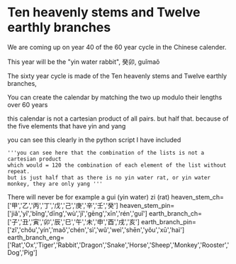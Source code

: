 # Ten heavenly stems and Twelve earthly branches

We are coming up on year 40 of the 60 year cycle in the Chinese calender.

This year will be the "yin water rabbit", 癸卯, guǐmaǒ

The sixty year cycle is made of the Ten heavenly stems and Twelve earthly branches,

You can create the calendar by matching the two up modulo their lengths over 60 years


this calendar is not a cartesian product of all pairs. but half that. because of the five elements that have yin and yang 


you can see this clearly in the python script I have included


    '''you can see here that the combination of the lists is not a cartesian product
    which would = 120 the combination of each element of the list without repeat.
    but is just half that as there is no yin water rat, or yin water monkey, they are only yang '''
    

There will never be for example a gui (yin water) zi (rat)
heaven_stem_ch=['甲','乙','丙','丁','戊','己','庚','辛','壬','癸'] 
heaven_stem_pin=['jiǎ','yǐ','bǐng','dīng','wù','jǐ','gēng','xīn','rén','guǐ']
earth_branch_ch=['子','丑','寅','卯','辰','巳','午','未','申','酉','戌','亥']
earth_branch_pin=['zǐ','chǒu','yín','maǒ','chén','sì','wǔ','weì','shēn','yǒu','xū','haì']
earth_branch_eng=['Rat','Ox','Tiger','Rabbit','Dragon','Snake','Horse','Sheep','Monkey','Rooster','Dog','Pig']